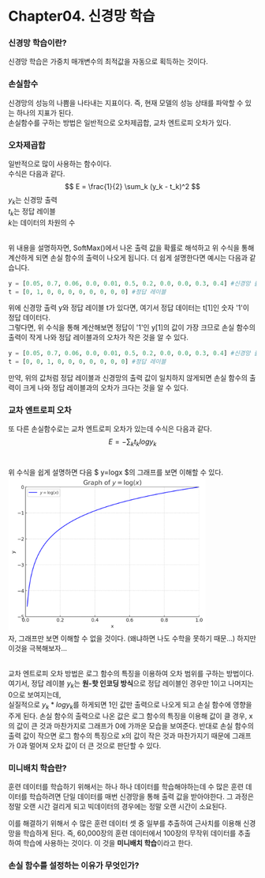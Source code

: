 # Chapter04. 신경망 학습

### 신경망 학습이란?
신경망 학습은 가중치 매개변수의 최적값을 자동으로 획득하는 것이다.


### 손실함수
신경망의 성능의 나쁨을 나타내는 지표이다.
즉, 현재 모델의 성능 상태를 파악할 수 있는 하나의 지표가 된다. </br>
손실함수를 구하는 방법은 일반적으로 오차제곱합, 교차 엔트로피 오차가 있다.

### 오차제곱합
일반적으로 많이 사용하는 함수이다. </br>
수식은 다음과 같다.
$$
E = \frac{1}{2} \sum_k (y_k - t_k)^2
$$
$y_k$는 신경망 출력 </br>
$t_k$는 정답 레이블</br>
$k$는 데이터의 차원의 수</br></br>

위 내용을 설명하자면, SoftMax()에서 나온 출력 값을 확률로 해석하고 위 수식을 통해 계산하게 되면 손실 함수의 출력이 나오게 됩니다. 더 쉽게 설명한다면 예시는 다음과 같습니다.</br>
```python
y = [0.05, 0.7, 0.06, 0.0, 0.01, 0.5, 0.2, 0.0, 0.0, 0.3, 0.4] #신경망 출력
t = [0, 1, 0, 0, 0, 0, 0, 0, 0, 0] #정답 레이블
```
위에 신경망 출력 y와 정답 레이블 t가 있다면, 여기서 정답 데이터는 t[1]인 숫자 '1'이 정답 데이터다.</br>
그렇다면, 위 수식을 통해 계산해보면 정답이 '1'인 y[1]의 값이 가장 크므로 손실 함수의 출력이 작게 나와 정답 레이블과의 오차가 작은 것을 알 수 있다.

```python
y = [0.05, 0.7, 0.06, 0.0, 0.01, 0.5, 0.2, 0.0, 0.0, 0.3, 0.4] #신경망 출력
t = [0, 0, 1, 0, 0, 0, 0, 0, 0, 0] #정답 레이블
```
만약, 위의 값처럼 정답 레이블과 신경망의 출력 값이 일치하지 않게되면 손실 함수의 출력이 크게 나와 정답 레이블과의 오차가 크다는 것을 알 수 있다.


### 교차 엔트로피 오차
또 다른 손실함수로는 교차 엔트로피 오차가 있는데 수식은 다음과 같다.
$$
E = -\sum_kt_klogy_k
$$
</br>

위 수식을 쉽게 설명하면 다음 $ y=logx $의 그래프를 보면 이해할 수 있다.
<img src="./img/output.png" width="400px"/></br>
자, 그래프만 보면 이해할 수 없을 것이다. (왜냐하면 나도 수학을 못하기 때문...) 하지만 이것을 극복해보자... </br></br>

교차 엔트로피 오차 방법은 로그 함수의 특징을 이용하여 오차 범위를 구하는 방법이다. </br>
여기서, 정답 레이블 $y_k$는 **원-핫 인코딩 방식**으로 정답 레이블인 경우만 1이고 나머지는 0으로 보여지는데,</br>
실질적으로 $y_k * logy_k$를 하게되면 1인 값만 출력으로 나오게 되고 손실 함수에 영향을 주게 된다. 
손실 함수의 출력으로 나온 값은 로그 함수의 특징을 이용해 값이 클 경우, x의 값이 큰 것과 마찬가지로 그래프가 0에 가까운 모습을 보여준다. 반대로 손실 함수의 출력 값이 작으면 로그 함수의 특징으로 x의 값이 작은 것과 마찬가지기 때문에 그래프가 0과 멀어져 오차 값이 더 큰 것으로 판단할 수 있다.

### 미니배치 학습란?
훈련 데이터를 학습하기 위해서는 하나 하나 데이터를 학습해야하는데 수 많은 훈련 데이터를 학습하려면 단일 데이터를 매번 신경망을 통해 출력 값을 받아야한다. 그 과정은 정말 오랜 시간 걸리게 되고 빅데이터의 경우에는 정말 오랜 시간이 소요된다.

이를 해결하기 위해서 수 많은 훈련 데이터 셋 중 일부를 추출하여 근사치를 이용해 신경망을 학습하게 된다.
즉, 60,000장의 훈련 데이터에서 100장의 무작위 데이터를 추출하여 학습에 사용하는 것이다.
이 것을 **미니배치 학습**이라고 한다.

### 손실 함수를 설정하는 이유가 무엇인가?







